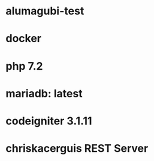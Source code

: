 # alumagubi-test

# docker
# php 7.2
# mariadb: latest
# codeigniter 3.1.11
# chriskacerguis REST Server
